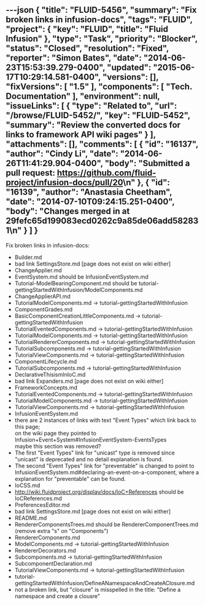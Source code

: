 ---json
{
  "title": "FLUID-5456",
  "summary": "Fix broken links in infusion-docs",
  "tags": "FLUID",
  "project": {
    "key": "FLUID",
    "title": "Fluid Infusion"
  },
  "type": "Task",
  "priority": "Blocker",
  "status": "Closed",
  "resolution": "Fixed",
  "reporter": "Simon Bates",
  "date": "2014-06-23T15:53:39.279-0400",
  "updated": "2015-06-17T10:29:14.581-0400",
  "versions": [],
  "fixVersions": [
    "1.5"
  ],
  "components": [
    "Tech. Documentation"
  ],
  "environment": null,
  "issueLinks": [
    {
      "type": "Related to",
      "url": "/browse/FLUID-5452/",
      "key": "FLUID-5452",
      "summary": "Review the converted docs for links to framework API wiki pages"
    }
  ],
  "attachments": [],
  "comments": [
    {
      "id": "16137",
      "author": "Cindy Li",
      "date": "2014-06-26T11:41:29.904-0400",
      "body": "Submitted a pull request: <https://github.com/fluid-project/infusion-docs/pull/20>\n"
    },
    {
      "id": "16139",
      "author": "Anastasia Cheetham",
      "date": "2014-07-10T09:24:15.251-0400",
      "body": "Changes merged in at 29fefc65d199083ecd0262c9a85de06add582831\n"
    }
  ]
}
---
Fix broken links in infusion-docs:

* Builder.md
* bad link SettingsStore.md \[page does not exist on wiki either]
* ChangeApplier.md
* EventSystem.md should be InfusionEventSystem.md
* Tutorial-ModelBearingComponent.md should be tutorial-gettingStartedWithInfusion/ModelComponents.md
* ChangeApplierAPI.md
* TutorialModelComponents.md -> tutorial-gettingStartedWithInfusion
* ComponentGrades.md
* BasicComponentCreationLittleComponents.md -> tutorial-gettingStartedWithInfusion
* TutorialEventedComponents.md -> tutorial-gettingStartedWithInfusion
* TutorialModelComponents.md -> tutorial-gettingStartedWithInfusion
* TutorialRendererComponents.md -> tutorial-gettingStartedWithInfusion
* TutorialSubcomponents.md -> tutorial-gettingStartedWithInfusion
* TutorialViewComponents.md -> tutorial-gettingStartedWithInfusion
* ComponentLifecycle.md
* TutorialSubcomponents.md -> tutorial-gettingStartedWithInfusion
* DeclarativeThisismInIoC.md
* bad link Expanders.md \[page does not exist on wiki either]
* FrameworkConcepts.md
* TutorialEventedComponents.md -> tutorial-gettingStartedWithInfusion
* TutorialModelComponents.md -> tutorial-gettingStartedWithInfusion
* TutorialViewComponents.md -> tutorial-gettingStartedWithInfusion
* InfusionEventSystem.md
* there are 2 instances of links with text "Event Types" which link back to this page;\
  &#x20;     on the wiki page they pointed to Infusion+Event+System#InfusionEventSystem-EventsTypes\
  &#x20;     maybe this section was removed?
* The first "Event Types" link for "unicast" type is removed since "unicast" is deprecated and no detail explanation is found.
* The second "Event Types" link for "preventable" is changed to point to InfusionEventSystem.md#declaring-an-event-on-a-component, where a explanation for "preventable" can be found.&#x20;
* IoCSS.md
* <http://wiki.fluidproject.org/display/docs/IoC+References> should be IoCReferences.md
* PreferencesEditor.md
* bad link SettingsStore.md \[page does not exist on wiki either]
* README.md
* RendererComponentsTrees.md should be RendererComponentTrees.md (remove extra "s" on "Components")
* RendererComponents.md
* ModelComponents.md -> tutorial-gettingStartedWithInfusion
* RendererDecorators.md
* Subcomponents.md -> tutorial-gettingStartedWithInfusion
* SubcomponentDeclaration.md
* TutorialViewComponents.md -> tutorial-gettingStartedWithInfusion
* tutorial-gettingStartedWithInfusion/DefineANamespaceAndCreateAClosure.md
* not a broken link, but "closure" is misspelled in the title: "Define a namespace and create a clousre"

        